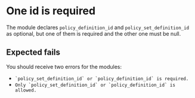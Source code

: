 # One id is required

The module declares `policy_definition_id` and `policy_set_definition_id` as optional, but one of them is required and the other one must be null. 

## Expected fails

You should receive two errors for the modules:

- `` `policy_set_definition_id` or `policy_definition_id` is required. ``
- `` Only `policy_set_definition_id` or `policy_definition_id` is allowed. ``
